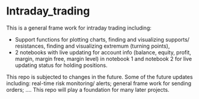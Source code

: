 # Intraday_trading
 
This is a general frame work for intraday trading including:

* Support functions for plotting charts, finding and visualizing supports/ resistances, finding and visualizing extremum (turning points),
* 2 notebooks with live updating for account info (balance, equity, profit, margin, margin free, margin level) in notebook 1 and notebook 2 for live updating status for holding positions.

This repo is subjected to changes in the future. Some of the future updates including: real-time risk monitoring/ alerts; general frame work for sending orders; .... This repo will play a foundation for many later projects.
